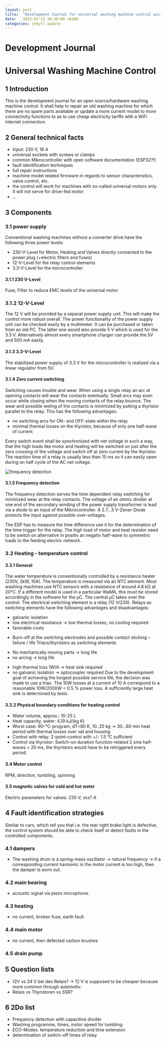 ```yaml
---
layout: post
title:  "Development Journal for universal washing machine control unit"
date:   2025-03-15 18:30:00 +0200
categories: jekyll update
---
```


# Development Journal
# Universal Washing Machine Control

## 1 Introduction 
This is the development journal for an open source/hardware washing machine control. It shall help to repair an old washing machine for which there are no spare parts available or update a more current model to more connectivity functions to as to use cheap electricity tariffs with a WiFi internet connection.



## 2 General technical facts

+ Input: 230 V, 16 A
+ universal sockets with screws or clamps
+ common Mikrocontroller with open software documentation (ESP32?!)
+ fault identification techniques
+ full repair instructions
+ machine model related firmware in regards to sensor characteristics, valve control, etc.
+ the control will work for machines with so-called universal motors only. It will not serve for drive-fed motor
+ ...

## 3 Components
### 3.1 power supply
Conventional washing machines without a converter drive have the following three power levels:
- 230-V-Level for Motor, Heating and Valves directly connected to the power plug (+electric filters and fuses)
- 12-V-Level for the relay control elements
- 3.3-V-Level for the microcontroller
  
#### 3.1.1 230 V-Level
Fuse, Filter to reduce EMC levels of the universal motor

### 3.1.2 12-V-Level
The 12 V will be provided by a separat power supply unit. This will make the control more robust overall. The power functionality of the power supply unit can be checked easily by a multimeter. It can be purchased or taken from an old PC. The latter one would also provide 5 V which is used for the 3.3 V. Alternatively almost every smartphone charger can provide the 5V and 500 mA easily.

#### 3.1.3 3.3-V-Level
The stabilized power supply of 3.3 V for the microcontroller is realized via a linear regulator from 5V.

#### 3.1.4 Zero current switching
Switching causes trouble and wear. When using a single relay an arc at opening contacts will wear the contacts eventually. Small arcs may even occur while closing when the moving contacts of the relay bounce. The wear and possible weling of the contacts is minimized by putting a thyristor parallel to the relay. This has the following advantages:

- no switching arcs for ON- and OFF-state within the relay
- minimal thermal losses on the thyristor, because of only one half-wave of current

Every switch event shall be synchronized with net voltage in such a way, that the high loads like motor and heating will be switched on just after the zero crossing of the voltage and switch off at zero current by the thyristor. The reaction time of a relay is usually less than 15 ms so it can easily open during on half cycle of the AC net voltage.

![frequency detection](/assets/images/frequency-detection.svg)

#### 3.1.5 Frequency detection

The frequency detection serves the time dependent relay switching for minimized wear at the relay contacts. The voltage of an ohmic divider at one end of the secondary winding of the power supply transformer is lead via a diode to an input of the Mikrocontroller. A 2.7...3 V-Zener-Diode protects the input against possible over-voltages.

The ESP has to measure the time difference use it for the determination of the time trigger for the relay. The high load of motor and heat resistor need to be switch on alternative in positiv an negativ half-wave to symmetric loads to the feeding electric network.

### 3.2 Heating - temperature control
#### 3.3.1 General

The water temperature is conventionally controlled by a resistance heater (230V, 2kW, 10A). The temperature is measured via an NTC element. Most washing machines use NTC sensors with a resistance of around 4.8 kΩ at 20°C. If a different model is used in a particular WaMA, this must be stored accordingly in the software for the µC.
The central µC takes over the control. The electrical switching element is a relay (12 V/230).
Relays as switching elements have the following advantages and disadvantages:
+ galvanic isolation
+ low electrical resistance → low thermal losses, no cooling required
+ favorable costs
- Burn-off at the switching electrodes and possible contact sticking – failure / life
Triacs/thyristors as switching elements
+ No mechanically moving parts → long life
+ no arcing → long life
- high thermal loss 1W/A → heat sink required
- no galvanic isolation → optocoupler required
Due to the development goal of achieving the longest possible service life, the decision was made to use a triac. The 10W losses at a current of 10 A correspond to a reasonable 10W/2000W = 0.5 % power loss. A sufficiently large heat sink is determined by tests.

#### 3.3.2 Physical boundary conditions for heating control

- Water volume, approx.: 10-25 L 
- Heat capacity, water: 4,19 kJ/(kg K)
- Worst case: 90-°C-program, dT=80 K, 10..25 kg → 30...60 min heat period with thermal losses over vat and housing
- Control with relay: 2-point-control with +/- 1.5 °C sufficient
- Control via thyristor: Switch-on duration function-related 2 sine half-waves = 20 ms, the thyristors would have to be retriggered every period.

#### 3.4 Motor control
RPM, direction, tumbling, spinning

#### 3.5 magnetic valves for cold and hot water
Electric parameters for valves: 230 V, xxx? A

## 4 Fault identification strategies

Similar to cars, which tell you that i.e. the rear right brake light is defective, the control system should be able to check itself or detect faults in the controlled components.

### 4.1 dampers
- The washing drum is a spring-mass oscillator → natural frequency → if a corresponding current harmonic in the motor current is too high, then the damper is worn out.

### 4.2 main bearing
- acoustic signal via piezo microphone.

### 4.3 heating
- no current, broken fuse, earth fault

### 4.4 main motor
- no current, then defected carbon brushes 

### 4.5 drain pump

## 5 Question lists
- 12V vs 24 V bei den Relais? → 12 V is supposed to be cheaper because more common through automotiv.
- Relais vs Thyristoren vs SSR?

## 6 2Do list
- Frequency detection with capacitive divider
- Washing programme, times, motor speed for tumbling
- ECO-Modes: temperature reduction and time extension
- determination of switch-off times of relay

